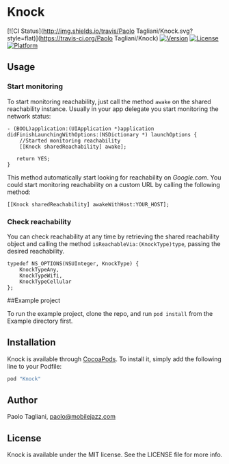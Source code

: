 # Knock

[![CI Status](http://img.shields.io/travis/Paolo Tagliani/Knock.svg?style=flat)](https://travis-ci.org/Paolo Tagliani/Knock)
[![Version](https://img.shields.io/cocoapods/v/Knock.svg?style=flat)](http://cocoapods.org/pods/Knock)
[![License](https://img.shields.io/cocoapods/l/Knock.svg?style=flat)](http://cocoapods.org/pods/Knock)
[![Platform](https://img.shields.io/cocoapods/p/Knock.svg?style=flat)](http://cocoapods.org/pods/Knock)

## Usage

### Start monitoring
To start monitoring reachability, just call the method `awake` on the shared reachability instance. Usually in your app delegate you start monitoring the network status:

```objc
- (BOOL)application:(UIApplication *)application didFinishLaunchingWithOptions:(NSDictionary *) launchOptions {
    //Started monitoring reachability
    [[Knock sharedReachability] awake];
   
   return YES;
}    
```

This method automatically start looking for reachability on *Google.com*. You could start monitoring reachability on a custom URL by calling the following method:

```
[[Knock sharedReachability] awakeWithHost:YOUR_HOST];
```

### Check reachability

You can check reachability at any time by retrieving the shared reachability object and calling the 
method `isReachableVia:(KnockType)type`, passing the desired reachability.

```objc
typedef NS_OPTIONS(NSUInteger, KnockType) {
    KnockTypeAny,
    KnockTypeWifi,
    KnockTypeCellular
};
```

##Example project


To run the example project, clone the repo, and run `pod install` from the Example directory first.


## Installation

Knock is available through [CocoaPods](http://cocoapods.org). To install
it, simply add the following line to your Podfile:

```ruby
pod "Knock"
```

## Author

Paolo Tagliani, paolo@mobilejazz.com

## License

Knock is available under the MIT license. See the LICENSE file for more info.
